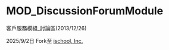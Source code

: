 MOD_DiscussionForumModule
=========================

客戶服務模組_討論區(2013/12/26)

2025/9/2日 Fork至 
[ischool, Inc.](https://github.com/ischoolinc/MOD_DiscussionForumModule)

